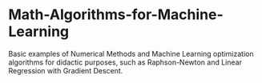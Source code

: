# Math-Algorithms-for-Machine-Learning
Basic examples of Numerical Methods and Machine Learning optimization algorithms for didactic purposes, such as Raphson-Newton and Linear Regression with Gradient Descent.

